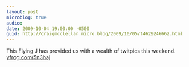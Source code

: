 ```yaml
---
layout: post
microblog: true
audio: 
date: 2009-10-04 19:00:00 -0500
guid: http://craigmcclellan.micro.blog/2009/10/05/t4629246662.html
---
```

This Flying J has provided us with a wealth of twitpics this weekend.  [yfrog.com/5n3haj](http://yfrog.com/5n3haj)
